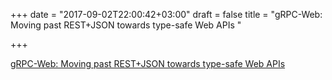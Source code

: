 +++
date = "2017-09-02T22:00:42+03:00"
draft = false
title = "gRPC-Web: Moving past REST+JSON towards type-safe Web APIs  "

+++

<p><a href="https://improbable.io/games/blog/grpc-web-moving-past-restjson-towards-type-safe-web-apis">gRPC-Web: Moving past REST+JSON towards type-safe Web APIs  </a></p>